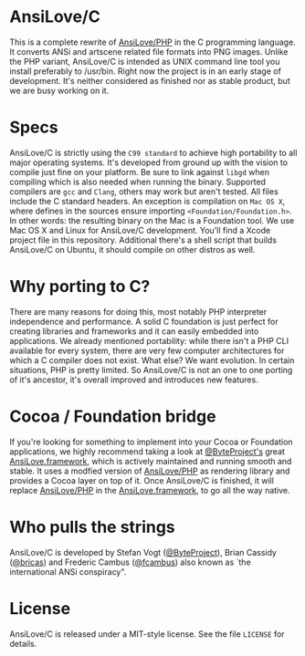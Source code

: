 # AnsiLove/C

This is a complete rewrite of [AnsiLove/PHP](http://ansilove.sourceforge.net) in the C programming language. It converts ANSi and artscene related file formats into PNG images. Unlike the PHP variant, AnsiLove/C is intended as UNIX command line tool you install preferably to /usr/bin. Right now the project is in an early stage of development. It's neither considered as finished nor as stable product, but we are busy working on it.

# Specs 

AnsiLove/C is strictly using the `C99 standard` to achieve high portability to all major operating systems. It's developed from ground up with the vision to compile just fine on your platform. Be sure to link against `libgd` when compiling which is also needed when running the binary. Supported compilers are `gcc` and `Clang`, others may work but aren't tested. All files include the C standard headers. An exception is compilation on `Mac OS X`, where defines in the sources ensure importing `<Foundation/Foundation.h>`. In other words: the resulting binary on the Mac is a Foundation tool. We use Mac OS X and Linux for AnsiLove/C development. You'll find a Xcode project file in this repository. Additional there's a shell script that builds AnsiLove/C on Ubuntu, it should compile on other distros as well.

# Why porting to C?

There are many reasons for doing this, most notably PHP interpreter independence and performance. A solid C foundation is just perfect for creating libraries and frameworks and it can easily embedded into applications. We already mentioned portability: while there isn't a PHP CLI available for every system, there are very few computer architectures for which a C compiler does not exist. What else? We want evolution. In certain situations, PHP is pretty limited. So AnsiLove/C is not an one to one porting of it's ancestor, it's overall improved and introduces new features.

# Cocoa / Foundation bridge

If you're looking for something to implement into your Cocoa or Foundation applications, we highly recommend taking a look at [@ByteProject's](https://github.com/ByteProject) great [AnsiLove.framework](https://github.com/ByteProject/AnsiLove.framework), which is actively maintained and running smooth and stable. It uses a modfied version of [AnsiLove/PHP](http://ansilove.sourceforge.net) as rendering library and provides a Cocoa layer on top of it. Once AnsiLove/C is finished, it will replace [AnsiLove/PHP](http://ansilove.sourceforge.net) in the [AnsiLove.framework](https://github.com/ByteProject/AnsiLove.framework), to go all the way native.

# Who pulls the strings

AnsiLove/C is developed by Stefan Vogt ([@ByteProject](https://github.com/ByteProject)), Brian Cassidy ([@bricas](https://github.com/bricas)) and Frederic Cambus ([@fcambus](https://github.com/fcambus)) also known as `the international ANSi conspiracy".

# License

AnsiLove/C is released under a MIT-style license. See the file `LICENSE` for details.
